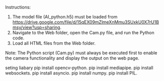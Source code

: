 Instructions:

 1. The model file (AI_python.h5) must be loaded from https://drive.google.com/file/d/15qEX09mZlmeXnMmu3SUxkU0X7rU1Bmsy/view?usp=sharing.
 2. Navigate to the Web folder, open the Cam.py file, and run the Python code.
 3. Load all HTML files from the Web folder.

Note: The Python script (Cam.py) must always be executed first to enable the camera functionality and display the output on the web page.


seting liabary 
pip install opencv-python.
pip install mediapipe.
pip install websockets.
pip install asyncio.
pip install numpy.
pip install PIL.
